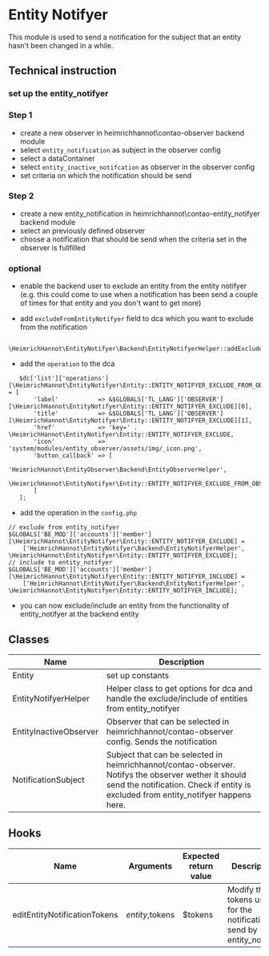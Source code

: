 # Entity Notifyer

This module is used to send a notification for the subject that an entity hasn't been changed in a while.


## Technical instruction

### set up the entity_notifyer

### Step 1

- create a new observer in heimrichhannot\contao-observer backend module
- select `entity_notification` as subject in the observer config
- select a dataContainer
- select `entity_inactive_notifcation` as observer in the observer config
- set criteria on which the notification should be send

### Step 2

- create a new entity_notification in heimrichhannot\contao-entity_notifyer backend module 
- select an previously defined observer 
- choose a notification that should be send when the criteria set in the observer is fullfilled

### optional

- enable the backend user to exclude an entity from the entity notifyer (e.g. this could come to use when a notification has been send a couple of times for that entity and you don't want to get more)

- add `excludeFromEntityNotifyer` field to dca which you want to exclude from the notification

```
  \HeimrichHannot\EntityNotifyer\Backend\EntityNotifyerHelper::addExcludeField('tl_member');
```
  
- add the `operation` to the dca

```
   $dc['list']['operations'][\HeimrichHannot\EntityNotifyer\Entity::ENTITY_NOTIFYER_EXCLUDE_FROM_OBSERVER] = [
       'label'           => &$GLOBALS['TL_LANG']['OBSERVER'][\HeimrichHannot\EntityNotifyer\Entity::ENTITY_NOTIFYER_EXCLUDE][0],
       'title'           => &$GLOBALS['TL_LANG']['OBSERVER'][\HeimrichHannot\EntityNotifyer\Entity::ENTITY_NOTIFYER_EXCLUDE][1],
       'href'            => 'key=' . \HeimrichHannot\EntityNotifyer\Entity::ENTITY_NOTIFYER_EXCLUDE,
       'icon'            => 'system/modules/entity_observer/assets/img/_icon.png',
       'button_callback' => [
           'HeimrichHannot\EntityObserver\Backend\EntityObserverHelper',
           \HeimrichHannot\EntityNotifyer\Entity::ENTITY_NOTIFYER_EXCLUDE_FROM_OBSERVER
       ]
   ]; 
  ```

- add the operation in the `config.php`

```
// exclude from entity_notifyer
$GLOBALS['BE_MOD']['accounts']['member'][\HeimrichHannot\EntityNotifyer\Entity::ENTITY_NOTIFYER_EXCLUDE] =
    ['HeimrichHannot\EntityNotifyer\Backend\EntityNotifyerHelper', \HeimrichHannot\EntityNotifyer\Entity::ENTITY_NOTIFYER_EXCLUDE];
// include to entity_notifyer
$GLOBALS['BE_MOD']['accounts']['member'][\HeimrichHannot\EntityNotifyer\Entity::ENTITY_NOTIFYER_INCLUDE] =
    ['HeimrichHannot\EntityNotifyer\Backend\EntityNotifyerHelper', \HeimrichHannot\EntityNotifyer\Entity::ENTITY_NOTIFYER_INCLUDE];
```

- you can now exclude/include an entity from the functionality of entity_notifyer at the backend entity


## Classes

Name | Description
---- | -----------
Entity | set up constants
EntityNotifyerHelper | Helper class to get options for dca and handle the exclude/include of entities from entity_notifyer
EntityInactiveObserver | Observer that can be selected in heimrichhannot/contao-observer config. Sends the notification
NotificationSubject | Subject that can be selected in heimrichhannot/contao-observer. Notifys the observer wether it should send the notification. Check if entity is excluded from entity_notifyer happens here.

## Hooks

Name | Arguments | Expected return value | Description
---- | --------- | --------------------- | -----------
editEntityNotificationTokens | $entity,$tokens | $tokens | Modify the tokens used for the notification send by entity_notifyer


